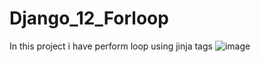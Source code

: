 # Django_12_Forloop

In this project i have perform loop using jinja tags
![image](https://github.com/Rakesh953/Django_12_Forloop/assets/114344426/73cbc61a-7941-4251-a202-11fa73b72250)
